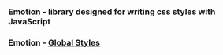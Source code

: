 ### Emotion - library designed for writing css styles with JavaScript

### Emotion - [Global Styles](https://emotion.sh/docs/globals?)